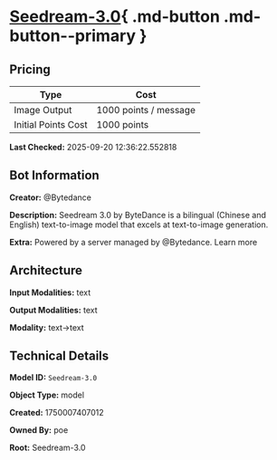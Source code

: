 # [Seedream-3.0](https://poe.com/Seedream-3.0){ .md-button .md-button--primary }

## Pricing

| Type | Cost |
|------|------|
| Image Output | 1000 points / message |
| Initial Points Cost | 1000 points |

**Last Checked:** 2025-09-20 12:36:22.552818


## Bot Information

**Creator:** @Bytedance

**Description:** Seedream 3.0 by ByteDance is a bilingual (Chinese and English) text-to-image model that excels at text-to-image generation.

**Extra:** Powered by a server managed by @Bytedance. Learn more


## Architecture

**Input Modalities:** text

**Output Modalities:** text

**Modality:** text->text


## Technical Details

**Model ID:** `Seedream-3.0`

**Object Type:** model

**Created:** 1750007407012

**Owned By:** poe

**Root:** Seedream-3.0
